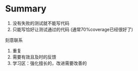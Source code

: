 # Summary

1. 没有失败的测试就不能写代码
2. 只能写恰好让测试通过的代码 (通常70%coverage已经很好了)

刻意联系

1. 重复
2. 需要有效且及时的反馈
3. 学习区：强化擅长的，改进需要改善的
